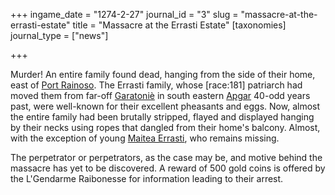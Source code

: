 +++
ingame_date = "1274-2-27"
journal_id = "3"
slug = "massacre-at-the-errasti-estate"
title = "Massacre at the Errasti Estate"
[taxonomies]
journal_type = ["news"]

+++

Murder! An entire family found dead, hanging from the side of their home, east of [Port Rainoso](@/locations/port-rainoso.md). The Errasti family, whose \[race:181\] patriarch had moved them from far-off [Garatoniè](@/locations/garatonie.md) in south eastern [Apgar](@/locations/apgar.md) 40-odd years past, were well-known for their excellent pheasants and eggs. Now, almost the entire family had been brutally stripped, flayed and displayed hanging by their necks using ropes that dangled from their home's balcony. Almost, with the exception of young [Maitea Errasti](@/characters/maitea-errasti.md), who remains missing. 

The perpetrator or perpetrators, as the case may be, and motive behind the massacre has yet to be discovered. A reward of 500 gold coins is offered by the L'Gendarme Raibonesse for information leading to their arrest.
